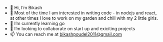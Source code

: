- 👋 Hi, I’m Bikash
- 👀 Most of the time I am interested in writing code - in nodejs and react, at other times I love to work on my garden and chill with my 2 little girls.
- 🌱 I’m currently learning go
- 💞️ I’m looking to collaborate on start up and exiciting projects
- 📫 You can reach me at bikashpoudel2011@gmail.com

<!---
bikashpoudel2011/bikashpoudel2011 is a ✨ special ✨ repository because its `README.md` (this file) appears on your GitHub profile.
You can click the Preview link to take a look at your changes.
--->
